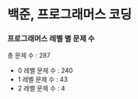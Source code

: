 # 백준, 프로그래머스 코딩
### 프로그래머스 레벨 별 문제 수
총 문제 수 : 287
- 0 레벨 문제 수 : 240
- 1 레벨 문제 수 : 43
- 2 레벨 문제 수 : 4

